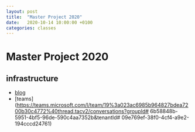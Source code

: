 ```yaml
---
layout: post
title:  "Master Project 2020"
date:   2020-10-14 10:00:00 +0100
categories: classes
---
```


# Master Project 2020



## infrastructure

- [blog](http://blogs.digitalmedia-bremen.de/master-project-2020/)
- [teams](https://teams.microsoft.com/l/team/19%3a023ac6985b964827bdea7200b30c4772%40thread.tacv2/conversations?groupId# 6b58848b-5951-4bf5-96de-590c4aa7352b&tenantId# 09e769ef-38f0-4cf4-a9e2-194cccd24761)




